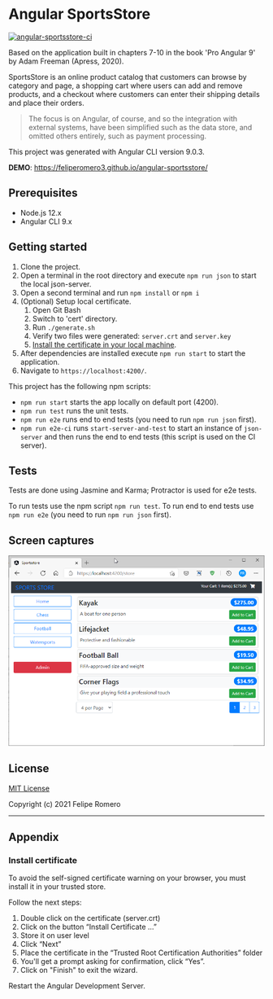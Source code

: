 # Angular SportsStore

[![angular-sportsstore-ci][ci-badge]][ci-workflow]

Based on the application built in chapters 7-10 in the book 'Pro Angular 9' by Adam Freeman (Apress, 2020).

SportsStore is an online product catalog that customers can browse by category and page, a shopping cart
where users can add and remove products, and a checkout where customers can enter their shipping details
and place their orders.

>The focus is on Angular, of course, and so the integration with external systems, have been
simplified such as the data store, and omitted others entirely, such as payment processing.

This project was generated with Angular CLI version 9.0.3.

**DEMO**: <https://feliperomero3.github.io/angular-sportsstore/>

## Prerequisites

- Node.js 12.x
- Angular CLI 9.x

## Getting started

1. Clone the project.
2. Open a terminal in the root directory and execute `npm run json` to start the local json-server.
3. Open a second terminal and run `npm install` or `npm i`
4. (Optional) Setup local certificate.
    1. Open Git Bash
    2. Switch to 'cert' directory.
    3. Run `./generate.sh`
    4. Verify two files were generated: `server.crt` and `server.key`
    5. [Install the certificate in your local machine](#install-certificate).
5. After dependencies are installed execute `npm run start` to start the application.
6. Navigate to `https://localhost:4200/`.

This project has the following npm scripts:

- `npm run start` starts the app locally on default port (4200).
- `npm run test` runs the unit tests.
- `npm run e2e` runs end to end tests (you need to run `npm run json` first).
- `npm run e2e-ci` runs `start-server-and-test` to start an instance of `json-server` and then runs the end to end tests (this script is used on the CI server).

## Tests

Tests are done using Jasmine and Karma; Protractor is used for e2e tests.

To run tests use the npm script `npm run test`.
To run end to end tests use `npm run e2e` (you need to run `npm run json` first).

## Screen captures

![angular-sportsstore-home](.github/assets/angular-sportsstore.png)

## License

[MIT License](./LICENSE)

Copyright (c) 2021 Felipe Romero

[ci-badge]: https://github.com/feliperomero3/angular-sportsstore/actions/workflows/angular-sportsstore-ci.yml/badge.svg
[ci-workflow]: https://github.com/feliperomero3/angular-sportsstore/actions/workflows/angular-sportsstore-ci.yml

----

## Appendix

### Install certificate

To avoid the self-signed certificate warning on your browser, you must install it in your trusted store.

Follow the next steps:

1. Double click on the certificate (server.crt)
2. Click on the button “Install Certificate …”
3. Store it on user level
4. Click “Next”
5. Place the certificate in the “Trusted Root Certification Authorities” folder
6. You'll get a prompt asking for confirmation, click “Yes”.
7. Click on "Finish" to exit the wizard.

Restart the Angular Development Server.
